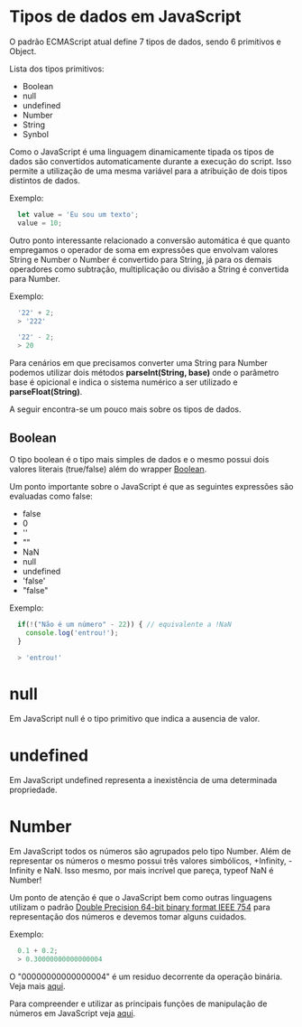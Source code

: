 # Tipos de dados em JavaScript

O padrão ECMAScript atual define 7 tipos de dados, sendo 6 primitivos e Object.

Lista dos tipos primitivos:
- Boolean
- null
- undefined
- Number
- String
- Synbol

Como o JavaScript é uma linguagem dinamicamente tipada os tipos de dados são convertidos automaticamente durante a execução do script. Isso permite a utilização de uma mesma variável para a atribuição de dois tipos distintos de dados.

Exemplo:

```js
  let value = 'Eu sou um texto';
  value = 10;
```

Outro ponto interessante relacionado a conversão automática é que quanto empregamos o operador de soma em expressões que envolvam valores String e Number o Number é convertido para String, já para os demais operadores como subtração, multiplicação ou divisão a String é convertida para Number.

Exemplo:

```js
  '22' + 2;
  > '222'

  '22' - 2;
  > 20
```

Para cenários em que precisamos converter uma String para Number podemos utilizar dois métodos **parseInt(String, base)** onde o parâmetro base é opicional e indica o sistema numérico a ser utilizado e **parseFloat(String)**.

A seguir encontra-se um pouco mais sobre os tipos de dados.

## Boolean

O tipo boolean é o tipo mais simples de dados e o mesmo possui dois valores literais (true/false) além do wrapper [Boolean](https://developer.mozilla.org/pt-BR/docs/Web/JavaScript/Reference/Global_Objects/Boolean).

Um ponto importante sobre o JavaScript é que as seguintes expressões são evaluadas como false:

  - false
  - 0
  - ''
  - ""
  - NaN
  - null
  - undefined
  - 'false'
  - "false"

Exemplo:

```js
  if(!("Não é um número" - 22)) { // equivalente a !NaN
    console.log('entrou!');
  }

  > 'entrou!'
```

# null

Em JavaScript null é o tipo primitivo que indica a ausencia de valor.

# undefined

Em JavaScript undefined representa a inexistência de uma determinada propriedade.

# Number

Em JavaScript todos os números são agrupados pelo tipo Number. Além de representar os números o mesmo possui três valores simbólicos, +Infinity, -Infinity e NaN. Isso mesmo, por mais incrível que pareça, typeof NaN é Number!

Um ponto de atenção é que o JavaScript bem como outras linguagens utilizam o padrão [Double Precision 64-bit binary format IEEE 754](https://en.wikipedia.org/wiki/Double-precision_floating-point_format) para representação dos números e devemos tomar alguns cuidados.

Exemplo:

```js
  0.1 + 0.2;
  > 0.30000000000000004
```

O "00000000000000004" é um residuo decorrente da operação binária. Veja mais [aqui](http://0.30000000000000004.com/).

Para compreender e utilizar as principais funções de manipulação de números em JavaScript veja [aqui](http://www.w3schools.com/js/js_number_methods.asp).
